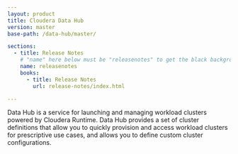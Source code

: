 ```yaml
---
layout: product
title: Cloudera Data Hub
version: master
base-path: /data-hub/master/

sections:
  - title: Release Notes
    # "name" here below must be "releasenotes" to get the black background
    name: releasenotes
    books:
      - title: Release Notes
        url: release-notes/index.html

---
```

Data Hub is a service for launching and managing workload clusters
powered by Cloudera Runtime. Data Hub provides a set of cluster
definitions that allow you to quickly provision and access workload
clusters for prescriptive use cases, and allows you to define custom
cluster configurations.
